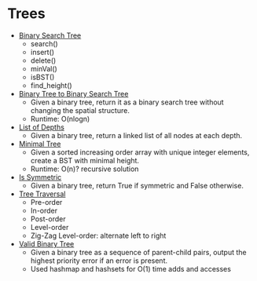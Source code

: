 # Trees

* [Binary Search Tree](binary_search_tree.py)
	* search()
	* insert()
	* delete()
	* minVal()
	* isBST()
	* find_height()
* [Binary Tree to Binary Search Tree](binary_tree_to_bst.py)
	* Given a binary tree, return it as a binary search tree without changing the spatial structure.
	* Runtime: O(nlogn)
* [List of Depths](list_of_depths.py)
	* Given a binary tree, return a linked list of all nodes at each depth.
* [Minimal Tree](minimal_tree.py)
	* Given a sorted increasing order array with unique integer elements, create a BST with minimal height.
	* Runtime: O(n)? recursive solution
* [Is Symmetric](is_symmetric.py)
    * Given a binary tree, return True if symmetric and False otherwise.
* [Tree Traversal](tree_traversal.py)
	* Pre-order
	* In-order
	* Post-order
	* Level-order
	* Zig-Zag Level-order: alternate left to right 
* [Valid Binary Tree](validBinaryTree.java)
	* Given a binary tree as a sequence of parent-child pairs, output the highest priority error if an error is present.
	* Used hashmap and hashsets for O(1) time adds and accesses
